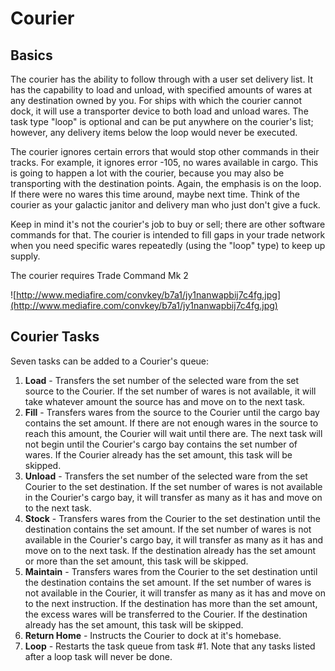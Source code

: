 # Courier #
## Basics ##

The courier has the ability to follow through with a user set delivery list.  It has the capability to load and unload, with specified amounts of wares at any destination owned by you.  For ships with which the courier cannot dock, it will use a transporter device to both load and unload wares.  The task type "loop" is optional and can be put anywhere on the courier's list; however, any delivery items below the loop would never be executed.

The courier ignores certain errors that would stop other commands in their tracks.  For example, it ignores error -105, no wares available in cargo.  This is going to happen a lot with the courier, because you may also be transporting with the destination points.  Again, the emphasis is on the loop.  If there were no wares this time around, maybe next time.  Think of the courier as your galactic janitor and delivery man who just don't give a fuck.

Keep in mind it's not the courier's job to buy or sell; there are other software commands for that.  The courier is intended to fill gaps in your trade network when you need specific wares repeatedly (using the "loop" type) to keep up supply.

The courier requires Trade Command Mk 2

![http://www.mediafire.com/convkey/b7a1/jy1nanwapbij7c4fg.jpg](http://www.mediafire.com/convkey/b7a1/jy1nanwapbij7c4fg.jpg)

## Courier Tasks ##
Seven tasks can be added to a Courier's queue:

  1. **Load** - Transfers the set number of the selected ware from the set source to the Courier. If the set number of wares is not available, it will take whatever amount the source has and move on to the next task.
  1. **Fill** - Transfers wares from the source to the Courier until the cargo bay contains the set amount. If there are not enough wares in the source to reach this amount, the Courier will wait until there are. The next task will not begin until the Courier's cargo bay contains the set number of wares. If the Courier already has the set amount, this task will be skipped.
  1. **Unload** - Transfers the set number of the selected ware from the set Courier to the set destination. If the set number of wares is not available in the Courier's cargo bay, it will transfer as many as it has and move on to the next task.
  1. **Stock** - Transfers wares from the Courier to the set destination until the destination contains the set amount. If the set number of wares is not available in the Courier's cargo bay, it will transfer as many as it has and move on to the next task. If the destination already has the set amount or more than the set amount, this task will be skipped.
  1. **Maintain** - Transfers wares from the Courier to the set destination until the destination contains the set amount. If the set number of wares is not available in the Courier, it will transfer as many as it has and move on to the next instruction. If the destination has more than the set amount, the excess wares will be transferred to the Courier. If the destination already has the set amount, this task will be skipped.
  1. **Return Home** - Instructs the Courier to dock at it's homebase.
  1. **Loop** - Restarts the task queue from task #1. Note that any tasks listed after a loop task will never be done.